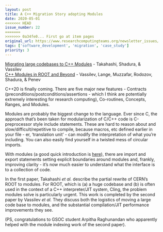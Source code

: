 ```yaml
---
layout: post
title: A C++ Migration Story adopting Modules
date: 2020-05-01
<<<<<<< HEAD
issue_number: 22
=======
>>>>>>> 0a34fe0... First go at item pages
original_url: https://www.researchcomputingteams.org/newsletter_issues/0022
tags: ['software_development', 'migration', 'case_study']
priority: 3
---
```


<!-- markdownlint-disable MD033 -->
<!-- markdownlint-disable MD041 -->
<!-- markdownlint-disable MD049 -->

[Migrating large codebases to C++ Modules](https://arxiv.org/abs/1906.05092) - Takahashi, Shadura, & Vassilev <br/>
[C++ Modules in ROOT and Beyond](https://arxiv.org/abs/2004.06507) - Vassilev,  Lange, Muzzafar, Rodozov, Shadura, & Penev

C++20 is finally coming.   There are five major new features - Contracts (preconditions/postconditions/assertions - which I think are potentially extremely interesting for research computing), Co-routines, Concepts, Ranges, and Modules.

Modules are probably the biggest change to the language.  Ever since C, the approach that’s been taken for modularization of C/C++ code is C-preprocessor style include statements.  These are hard to reason about and slow/difficult/repetitive to compile, because macros, etc defined earlier in your file - er, ‘translation unit’ - can modify the interpretation of what you’re including.  You can also easily find yourself in a twisted mess of circular imports.

With modules (a good quick introduction is [here](https://vector-of-bool.github.io/2019/03/10/modules-1.html)), there are import and export statements setting explicit boundaries around modules and, frankly, improving clarity - it’s now much easier to understand what the interface is to a collection of code.

In the first paper, Takahashi *et al.* describe the partial rewrite of CERN’s ROOT to modules.  For ROOT, which is (a) a huge codebase and (b) is often used in the context of a C++ interpreter/JIT system, Cling, the problem modules solve is particularly urgent.  This work is completed by the second paper by Vassilev *et al.*  They discuss both the logistics of moving a large code base to modules, and the substantial compilation/JIT performance improvements they see.

(PS, congratulations to GSOC student Arpitha Raghunandan who apparently helped with the module indexing work of the second paper).

